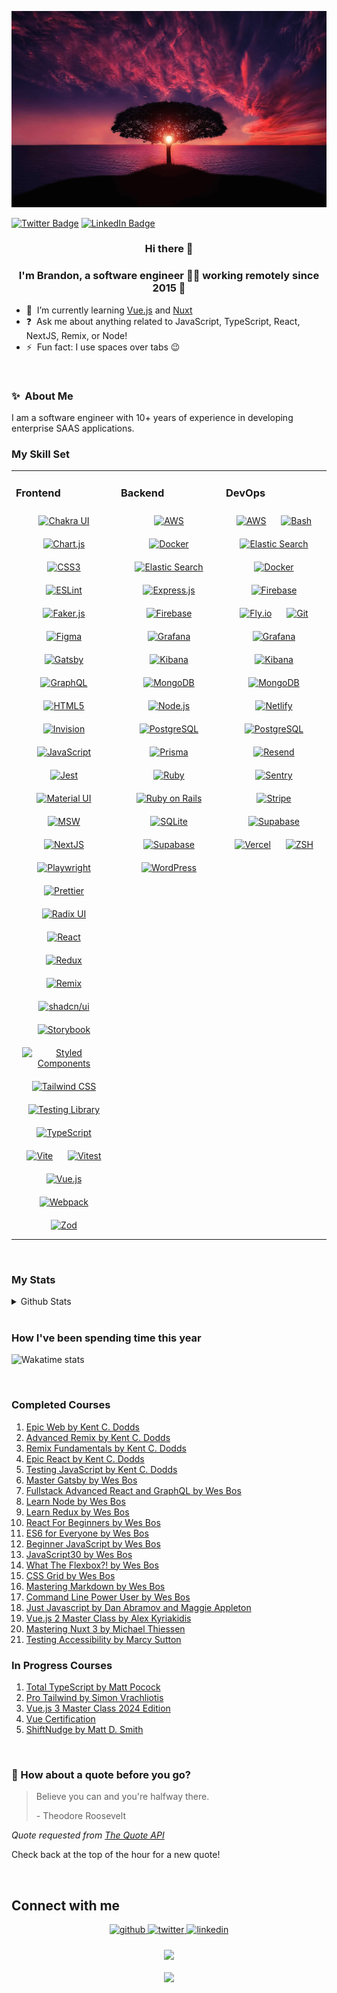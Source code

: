 [![Social banner for brandonperfetti](https://github.com/brandonperfetti/brandonperfetti/raw/master/assets/header-banner.png)](https://brandonperfetti.com)

[![Twitter Badge](https://img.shields.io/badge/Twitter-Profile-informational?style=flat&logo=twitter&logoColor=white&color=1CA2F1)](https://twitter.com/brandonperfetti)
[![LinkedIn Badge](https://img.shields.io/badge/LinkedIn-Profile-informational?style=flat&logo=linkedin&logoColor=white&color=0D76A8)](https://www.linkedin.com/in/brandonperfetti)

### <div align="center">Hi there 👋</div>

### <div align="center">I'm Brandon, **a** software engineer 👨‍💻 working remotely since 2015 🚀</div>

<!-- - 🔭&nbsp; I’m currently working on [Top Timelines](https://toptimelines.com) -->

- 🌱&nbsp; I’m currently learning [Vue.js](https://vuejs.org/) and
  [Nuxt](https://nuxt.com/)
- ❓&nbsp; Ask me about anything related to JavaScript, TypeScript, React,
  NextJS, Remix, or Node!
- ⚡&nbsp; Fun fact: I use spaces over tabs 😉

<br/>

### ✨&nbsp; About Me

I am a software engineer with 10+ years of experience in developing enterprise
SAAS applications. <br/>

<!-- My auto-generated
<a href="https://htmlpreview.github.io/?https://raw.githubusercontent.com/brandonperfetti/brandonperfetti/master/docs/index.html">Resume</a> -->

### My Skill Set

<table><tr><td valign="top" width="33%">

### Frontend

<div align="center">
<a href="https://chakra-ui.com/" target="_blank"><img style="margin: 10px" src="https://profilinator.rishav.dev/skills-assets/chakraui.png" alt="Chakra UI" height="50" /></a>
<a href="https://www.chartjs.org/" target="_blank"><img style="margin: 10px" src="https://profilinator.rishav.dev/skills-assets/logo-title.svg" alt="Chart.js" height="50" /></a>
<a href="https://www.w3schools.com/css/" target="_blank"><img style="margin: 10px" src="https://profilinator.rishav.dev/skills-assets/css3-original-wordmark.svg" alt="CSS3" height="50" /></a>
<a href="https://eslint.org/" target="_blank"><img style="margin: 10px" src="https://avatars.githubusercontent.com/u/6019716?s=200&v=4" alt="ESLint" height="50" /></a>
<a href="https://fakerjs.dev/" target="_blank"><img style="margin: 10px" src="https://avatars.githubusercontent.com/u/97165289?s=200&v=4" alt="Faker.js" height="50" /></a>
<a href="https://www.figma.com/" target="_blank"><img style="margin: 10px" src="https://profilinator.rishav.dev/skills-assets/figma-icon.svg" alt="Figma" height="50" /></a>
<a href="https://www.gatsbyjs.com/" target="_blank"><img style="margin: 10px" src="https://profilinator.rishav.dev/skills-assets/gatsby.png" alt="Gatsby" height="50" /></a>
<a href="https://graphql.org/" target="_blank"><img style="margin: 10px" src="https://profilinator.rishav.dev/skills-assets/graphql.png" alt="GraphQL" height="50" /></a>
<a href="https://en.wikipedia.org/wiki/HTML5" target="_blank"><img style="margin: 10px" src="https://profilinator.rishav.dev/skills-assets/html5-original-wordmark.svg" alt="HTML5" height="50" /></a>
<a href="https://www.invisionapp.com/" target="_blank"><img style="margin: 10px" src="https://profilinator.rishav.dev/skills-assets/invision.svg" alt="Invision" height="50" /></a>
<a href="https://www.javascript.com/" target="_blank"><img style="margin: 10px" src="https://profilinator.rishav.dev/skills-assets/javascript-original.svg" alt="JavaScript" height="50" /></a>
<a href="https://www.jestjs.io/" target="_blank"><img style="margin: 10px" src="https://profilinator.rishav.dev/skills-assets/jest.svg" alt="Jest" height="50" /></a>
<a href="https://mui.com/" target="_blank"><img style="margin: 10px" src="https://profilinator.rishav.dev/skills-assets/mui.png" alt="Material UI" height="50" /></a>
<a href="https://mswjs.io/" target="_blank"><img style="margin: 10px" src="https://avatars.githubusercontent.com/u/64637271?s=200&v=4" alt="MSW" height="50" /></a>
<a href="https://nextjs.org/" target="_blank"><img style="margin: 10px" src="https://profilinator.rishav.dev/skills-assets/nextjs.png" alt="NextJS" height="50" /></a>
<a href="https://playwright.dev/" target="_blank"><img style="margin: 10px" src="https://playwright.dev/img/playwright-logo.svg" alt="Playwright" height="50" /></a>
<a href="https://prettier.io/" target="_blank"><img style="margin: 10px" src="https://avatars.githubusercontent.com/u/25822731?s=200&v=4" alt="Prettier" height="50" /></a>
<a href="https://www.radix-ui.com/" target="_blank"><img style="margin: 10px" src="https://avatars.githubusercontent.com/u/75042455?v=4" alt="Radix UI" height="50" /></a>
<a href="https://reactjs.org/" target="_blank"><img style="margin: 10px" src="https://profilinator.rishav.dev/skills-assets/react-original-wordmark.svg" alt="React" height="50" /></a>
<a href="https://redux.js.org/" target="_blank"><img style="margin: 10px" src="https://profilinator.rishav.dev/skills-assets/redux-original.svg" alt="Redux" height="50" /></a>
<a href="https://remix.run/" target="_blank"><img style="margin: 10px" src="https://avatars.githubusercontent.com/u/64235328?s=200&v=4" alt="Remix" height="50" /></a>
<a href="https://ui.shadcn.com/" target="_blank"><img style="margin: 10px" src="https://avatars.githubusercontent.com/u/139895814?s=200&v=4" alt="shadcn/ui" height="50" /></a>
<a href="https://storybook.js.org/" target="_blank"><img style="margin: 10px" src="https://avatars.githubusercontent.com/u/22632046?s=48&v=4" alt="Storybook" height="50" /></a>
<a href="https://styled-components.com/" target="_blank"><img style="margin: 10px" src="https://profilinator.rishav.dev/skills-assets/styled-components.png" alt="Styled Components" height="50" /></a>
<a href="https://www.tailwindcss.com/" target="_blank"><img style="margin: 10px" src="https://profilinator.rishav.dev/skills-assets/tailwindcss.svg" alt="Tailwind CSS" height="50" /></a>
<a href="https://testing-library.com/" target="_blank"><img style="margin: 10px" src="https://avatars.githubusercontent.com/u/49996085?s=200&v=4" alt="Testing Library" height="50" /></a>
<a href="https://www.typescriptlang.org/" target="_blank"><img style="margin: 10px" src="https://profilinator.rishav.dev/skills-assets/typescript-original.svg" alt="TypeScript" height="50" /></a>
<a href="https://vitejs.dev/" target="_blank"><img style="margin: 10px" src="https://avatars.githubusercontent.com/u/65625612?s=64&v=4" alt="Vite" height="50" /></a>
<a href="https://vitest.dev/" target="_blank"><img style="margin: 10px" src="https://avatars.githubusercontent.com/u/95747107?s=200&v=4" alt="Vitest" height="50" /></a>
<a href="https://vuejs.org/" target="_blank"><img style="margin: 10px" src="https://avatars.githubusercontent.com/u/6128107?s=48&v=4" alt="Vue.js" height="50" /></a>
<a href="https://webpack.js.org/" target="_blank"><img style="margin: 10px" src="https://profilinator.rishav.dev/skills-assets/webpack-original.svg" alt="Webpack" height="50" /></a>
<a href="https://zod.dev/" target="_blank"><img style="margin: 10px" src="https://zod.dev/logo.svg" alt="Zod" height="50" /></a>
</div>

</td><td valign="top" width="33%">

### Backend

<div align="center">
<a href="https://aws.amazon.com/" target="_blank"><img style="margin: 10px" src="https://profilinator.rishav.dev/skills-assets/amazonwebservices-original-wordmark.svg" alt="AWS" height="50" /></a>
<a href="https://www.docker.com/" target="_blank"><img style="margin: 10px" src="https://profilinator.rishav.dev/skills-assets/docker-original-wordmark.svg" alt="Docker" height="50" /></a>
<a href="https://www.elastic.co/" target="_blank"><img style="margin: 10px" src="https://profilinator.rishav.dev/skills-assets/elasticsearch.png" alt="Elastic Search" height="50" /></a>
<a href="https://expressjs.com/" target="_blank"><img style="margin: 10px" src="https://cdn.freebiesupply.com/logos/large/2x/nodejs-icon-logo-png-transparent.png" alt="Express.js" height="50" /></a>
<a href="https://firebase.google.com/" target="_blank"><img style="margin: 10px" src="https://profilinator.rishav.dev/skills-assets/firebase.png" alt="Firebase" height="50" /></a>
<a href="https://grafana.com/" target="_blank"><img style="margin: 10px" src="https://profilinator.rishav.dev/skills-assets/grafana.png" alt="Grafana" height="50" /></a>
<a href="https://www.elastic.co/kibana/" target="_blank"><img style="margin: 10px" src="https://profilinator.rishav.dev/skills-assets/kibana.png" alt="Kibana" height="50" /></a>
<a href="https://www.mongodb.com/" target="_blank"><img style="margin: 10px" src="https://profilinator.rishav.dev/skills-assets/mongodb-original-wordmark.svg" alt="MongoDB" height="50" /></a>
<a href="https://nodejs.org/" target="_blank"><img style="margin: 10px" src="https://profilinator.rishav.dev/skills-assets/nodejs-original-wordmark.svg" alt="Node.js" height="50" /></a>
<a href="https://www.postgresql.org/" target="_blank"><img style="margin: 10px" src="https://profilinator.rishav.dev/skills-assets/postgresql-original-wordmark.svg" alt="PostgreSQL" height="50" /></a>
<a href="https://www.prisma.io/" target="_blank"><img style="margin: 10px" src="https://profilinator.rishav.dev/skills-assets/prisma.png" alt="Prisma" height="50" /></a>
<a href="https://www.ruby-lang.org/en/" target="_blank"><img style="margin: 10px" src="https://profilinator.rishav.dev/skills-assets/ruby-original-wordmark.svg" alt="Ruby" height="50" /></a>
<a href="https://rubyonrails.org/" target="_blank"><img style="margin: 10px" src="https://profilinator.rishav.dev/skills-assets/rails-original-wordmark.svg" alt="Ruby on Rails" height="50" /></a>
<a href="https://www.sqlite.org/index.html" target="_blank"><img style="margin: 10px" src="https://avatars.githubusercontent.com/u/48680494?v=4" alt="SQLite" height="50" /></a>
<a href="https://supabase.com/" target="_blank"><img style="margin: 10px" src="https://supabase.com/dashboard/img/supabase-logo.svg" alt="Supabase" height="50" /></a>
<a href="https://wordpress.com/" target="_blank"><img style="margin: 10px" src="https://profilinator.rishav.dev/skills-assets/wordpress.png" alt="WordPress" height="50" /></a>
</div>

</td><td valign="top" width="33%">

### DevOps

<div align="center">
<a href="https://aws.amazon.com/" target="_blank"><img style="margin: 10px" src="https://profilinator.rishav.dev/skills-assets/amazonwebservices-original-wordmark.svg" alt="AWS" height="50" /></a>
<a href="https://www.gnu.org/software/bash/" target="_blank"><img style="margin: 10px" src="https://profilinator.rishav.dev/skills-assets/gnu_bash-icon.svg" alt="Bash" height="50" /></a>
<a href="https://www.elastic.co/" target="_blank"><img style="margin: 10px" src="https://profilinator.rishav.dev/skills-assets/elasticsearch.png" alt="Elastic Search" height="50" /></a>
<a href="https://www.docker.com/" target="_blank"><img style="margin: 10px" src="https://profilinator.rishav.dev/skills-assets/docker-original-wordmark.svg" alt="Docker" height="50" /></a>
<a href="https://firebase.google.com/" target="_blank"><img style="margin: 10px" src="https://profilinator.rishav.dev/skills-assets/firebase.png" alt="Firebase" height="50" /></a>
<a href="https://fly.io/" target="_blank"><img style="margin: 10px" src="https://avatars.githubusercontent.com/u/22525303?s=280&v=4" alt="Fly.io" height="50" /></a>
<a href="https://github.com/" target="_blank"><img style="margin: 10px" src="https://profilinator.rishav.dev/skills-assets/git-scm-icon.svg" alt="Git" height="50" /></a>
<a href="https://grafana.com/" target="_blank"><img style="margin: 10px" src="https://profilinator.rishav.dev/skills-assets/grafana.png" alt="Grafana" height="50" /></a>
<a href="https://www.elastic.co/kibana/" target="_blank"><img style="margin: 10px" src="https://profilinator.rishav.dev/skills-assets/kibana.png" alt="Kibana" height="50" /></a>
<a href="https://www.mongodb.com/" target="_blank"><img style="margin: 10px" src="https://profilinator.rishav.dev/skills-assets/mongodb-original-wordmark.svg" alt="MongoDB" height="50" /></a>
<a href="https://www.netlify.com/" target="_blank"><img style="margin: 10px" src="https://avatars.githubusercontent.com/u/7892489?s=200&v=4" alt="Netlify" height="50" /></a>
<a href="https://www.postgresql.org/" target="_blank"><img style="margin: 10px" src="https://profilinator.rishav.dev/skills-assets/postgresql-original-wordmark.svg" alt="PostgreSQL" height="50" /></a>
<a href="https://resend.com/" target="_blank"><img style="margin: 10px" src="https://avatars.githubusercontent.com/u/109384852?s=200&v=4" alt="Resend" height="50" /></a>
<a href="https://sentry.io/welcome/" target="_blank"><img style="margin: 10px" src="https://avatars.githubusercontent.com/u/1396951?s=64&v=4" alt="Sentry" height="50" /></a>
<a href="https://stripe.com/" target="_blank"><img style="margin: 10px" src="https://clipartcraft.com/images/stripe-logo-5.png" alt="Stripe" height="50" /></a>
<a href="https://supabase.com/" target="_blank"><img style="margin: 10px" src="https://supabase.com/dashboard/img/supabase-logo.svg" alt="Supabase" height="50" /></a>
<a href="https://vercel.com/" target="_blank"><img style="margin: 10px" src="https://avatars.githubusercontent.com/u/14985020?s=48&v=4" alt="Vercel" height="50" /></a>
<a href="https://ohmyz.sh/" target="_blank"><img style="margin: 10px" src="https://upload.wikimedia.org/wikipedia/commons/1/1e/Oh_My_Zsh_logo.png" alt="ZSH" height="50" /></a>
</div>

</td></tr></table></details>

<br/>

### My Stats

<details><summary> Github Stats </summary><div align="center"><img src="https://github-readme-stats-navy-sigma-84.vercel.app/api?username=brandonperfetti&show_icons=true&hide_border=true&theme=gruvbox" align="center" /></div>

<div align="center"><img src="https://github-readme-stats-navy-sigma-84.vercel.app/api/top-langs/?username=brandonperfetti&hide_border=true&layout=compact&theme=gruvbox" align="center" /></div></details>

<br/>

### How I've been spending time this year

![Wakatime stats](https://github-readme-stats-navy-sigma-84.vercel.app/api/wakatime?username=@brandonperfetti&hide_title=true&hide_border=true&langs_count=5&bg_color=00000000&text_color=777)

<br/>

<!-- ### My Certifications -->

### Completed Courses

1. [Epic Web by Kent C. Dodds](https://www.epicweb.dev/)
2. [Advanced Remix by Kent C. Dodds](https://frontendmasters.com/courses/advanced-remix/)
3. [Remix Fundamentals by Kent C. Dodds](https://frontendmasters.com/courses/remix/)
4. [Epic React by Kent C. Dodds](https://epicreact.dev/)
5. [Testing JavaScript by Kent C. Dodds](https://testingjavascript.com/)
6. [Master Gatsby by Wes Bos](https://mastergatsby.com/)
7. [Fullstack Advanced React and GraphQL by Wes Bos](https://advancedreact.com/)
8. [Learn Node by Wes Bos](https://learnnode.com/)
9. [Learn Redux by Wes Bos](https://learnredux.com/)
10. [React For Beginners by Wes Bos](https://reactforbeginners.com/)
11. [ES6 for Everyone by Wes Bos](https://es6.io/)
12. [Beginner JavaScript by Wes Bos](https://beginnerjavascript.com/)
13. [JavaScript30 by Wes Bos](https://javascript30.com/)
14. [What The Flexbox?! by Wes Bos](https://flexbox.io/)
15. [CSS Grid by Wes Bos](https://cssgrid.io/)
16. [Mastering Markdown by Wes Bos](https://masteringmarkdown.com/)
17. [Command Line Power User by Wes Bos](https://commandlinepoweruser.com/)
18. [Just Javascript by Dan Abramov and Maggie Appleton](https://justjavascript.com/)
19. [Vue.js 2 Master Class by Alex Kyriakidis](https://vueschool.io/courses/the-vuejs-2-master-class)
20. [Mastering Nuxt 3 by Michael Thiessen](https://masteringnuxt.com/nuxt3)
21. [Testing Accessibility by Marcy Sutton](https://testingaccessibility.com/)

### In Progress Courses

1. [Total TypeScript by Matt Pocock](https://www.totaltypescript.com/)
2. [Pro Tailwind by Simon Vrachliotis](https://www.protailwind.com/)
3. [Vue.js 3 Master Class 2024 Edition](https://vueschool.io/the-vuejs-3-master-class)
4. [Vue Certification](https://certificates.dev/vuejs)
5. [ShiftNudge by Matt D. Smith](https://shiftnudge.com/)

<!-- ### 📝 Latest Blog Posts -->

<!-- BLOG-POST-LIST:START -->

<!-- BLOG-POST-LIST:END -->

<br/>

<!-- ## What I'm listening to -->

<!-- <div align="center"><img src="https://spotify-github-profile.vercel.app/api/view?uid=brandonperfetti&cover_image=true&theme=novatorem&show_offline=true&background_color=121212&interchange=false&bar_color=53b14f&bar_color_cover=true" /></div> -->

<!-- <br/> -->

### 📣 How about a quote before you go?

> Believe you can and you're halfway there.
>
> <p>- Theodore Roosevelt</p>

_Quote requested from [The Quote API](https://api.quotable.io/random)_

Check back at the top of the hour for a new quote!

<br>

## Connect with me

<div align="center">
<a href="https://github.com/brandonperfetti" target="_blank">
<img src=https://img.shields.io/badge/github-%2324292e.svg?&style=for-the-badge&logo=github&logoColor=white alt=github style="margin-bottom: 5px;" />
</a>
<a href="https://twitter.com/brandonperfetti" target="_blank">
<img src=https://img.shields.io/badge/twitter-%2300acee.svg?&style=for-the-badge&logo=twitter&logoColor=white alt=twitter style="margin-bottom: 5px;" />
</a>
<!-- <a href="https://dev.to/brandonperfetti" target="_blank">
<img src=https://img.shields.io/badge/dev.to-%2308090A.svg?&style=for-the-badge&logo=dev.to&logoColor=white alt=devto style="margin-bottom: 5px;" />
</a> -->
<a href="https://linkedin.com/in/brandonperfetti" target="_blank">
<img src=https://img.shields.io/badge/linkedin-%231E77B5.svg?&style=for-the-badge&logo=linkedin&logoColor=white alt=linkedin style="margin-bottom: 5px;" />
</a>
<!-- <a href="https://medium.com/brandonperfetti" target="_blank">
<img src=https://img.shields.io/badge/medium-%23292929.svg?&style=for-the-badge&logo=medium&logoColor=white alt=medium style="margin-bottom: 5px;" />
</a>  -->
</div>

<br/>

<div align="center">
<img src="https://komarev.com/ghpvc/?username=brandonperfetti&&style=flat-square" align="center" />
</div>

<br/>

<div align="center">
<a href="https://www.buymeacoffee.com/brandonperfetti" target="_blank" style="display: inline-block;">
<img
src="https://img.shields.io/badge/Donate-Buy%20Me%20A%20Coffee-orange.svg?style=flat-square&logo=buymeacoffee"
align="center"
 />
</a></div>
<br />
